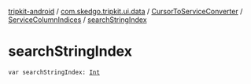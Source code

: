 [tripkit-android](../../../index.md) / [com.skedgo.tripkit.ui.data](../../index.md) / [CursorToServiceConverter](../index.md) / [ServiceColumnIndices](index.md) / [searchStringIndex](./search-string-index.md)

# searchStringIndex

`var searchStringIndex: `[`Int`](https://kotlinlang.org/api/latest/jvm/stdlib/kotlin/-int/index.html)